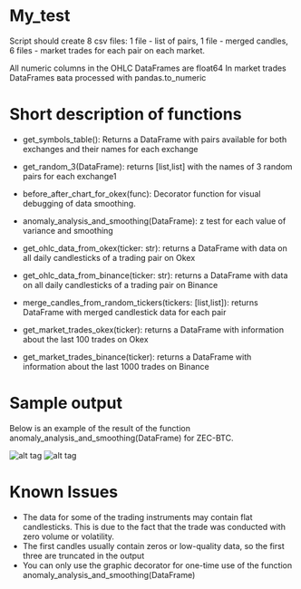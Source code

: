 # My_test
Script should create 8 csv files: 1 file - list of pairs, 1 file - merged candles, 6 files - market trades
for each pair on each market.

All numeric columns in the OHLC DataFrames are float64
In market trades DataFrames вata processed with pandas.to_numeric
# Short description of functions
* get_symbols_table(): Returns a DataFrame with pairs available for both exchanges and their names for each exchange
* get_random_3(DataFrame): returns [list,list] with the names of 3 random pairs for each exchange1

* before_after_chart_for_okex(func): Decorator function for visual debugging of data smoothing.
* anomaly_analysis_and_smoothing(DataFrame): z test for each value of variance and smoothing
* get_ohlc_data_from_okex(ticker: str): returns a DataFrame with data on all daily candlesticks of a trading pair on Okex
* get_ohlc_data_from_binance(ticker: str): returns a DataFrame with data on all daily candlesticks of a trading pair on Binance
* merge_candles_from_random_tickers(tickers: [list,list]): returns DataFrame with merged candlestick data for each pair
* get_market_trades_okex(ticker): returns a DataFrame with information about the last 100 trades on Okex
* get_market_trades_binance(ticker): returns a DataFrame with information about the last 1000 trades on Binance
# Sample output
Below is an example of the result of the function anomaly_analysis_and_smoothing(DataFrame) for ZEC-BTC.

![alt tag](http://dl3.joxi.net/drive/2020/11/09/0005/0439/369079/79/9e25a2e6ce.png "ZEC-BTC")​
![alt tag](http://dl4.joxi.net/drive/2020/11/09/0005/0439/369079/79/820df7777a.png "ZEC-BTC")​
# Known Issues
* The data for some of the trading instruments may contain flat candlesticks.
 This is due to the fact that the trade was conducted with zero volume or volatility.
* The first candles usually contain zeros or low-quality data, so the first three are truncated in the output
* You can only use the graphic decorator for one-time use of the function anomaly_analysis_and_smoothing(DataFrame)